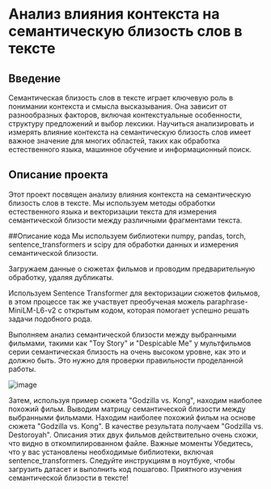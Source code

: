 # Анализ влияния контекста на семантическую близость слов в тексте 

## Введение

Семантическая близость слов в тексте играет ключевую роль в понимании контекста и смысла высказывания. Она зависит от разнообразных факторов, включая контекстуальные особенности, структуру предложений и выбор лексики. Научиться анализировать и измерять влияние контекста на семантическую близость слов имеет важное значение для многих областей, таких как обработка естественного языка, машинное обучение и информационный поиск.

## Описание проекта
Этот проект посвящен анализу влияния контекста на семантическую близость слов в тексте. Мы используем методы обработки естественного языка и векторизации текста для измерения семантической близости между различными фрагментами текста.


##Описание кода
Мы используем библиотеки numpy, pandas, torch, sentence_transformers и scipy для обработки данных и измерения семантической близости.


Загружаем данные о сюжетах фильмов и проводим предварительную обработку, удаляя дубликаты.


Используем Sentence Transformer для векторизации сюжетов фильмов, в этом процессе так же участвует преобученая можель paraphrase-MiniLM-L6-v2 с открытым кодом, которая помогает успешно решать задачи подобного рода.


Выполняем анализ семантической близости между выбранными фильмами, такими как "Toy Story" и "Despicable Me" у мультфильмов серии семантическая близость на очень высоком уровне, как это и должно быть. Это нужно для проверки правильности проделанной работы.

![image](https://github.com/Ludestor/Laba-2/assets/119999440/300d2c7a-7200-4071-997b-090bdce54ccb)

Затем, используя пример сюжета "Godzilla vs. Kong", находим наиболее похожий фильм.
Выводим матрицу семантической близости между выбранными фильмами.
Находим наиболее похожий фильм на основе сюжета "Godzilla vs. Kong".
В качестве результата получаем "Godzilla vs. Destoroyah". Описания этих двух фильмов действительно очень схожи, что видно в откомпилированном файле.
Важные моменты
Убедитесь, что у вас установлены необходимые библиотеки, включая sentence_transformers.
Следуйте инструкциям в ноутбуке, чтобы загрузить датасет и выполнить код пошагово.
Приятного изучения семантической близости в тексте!
